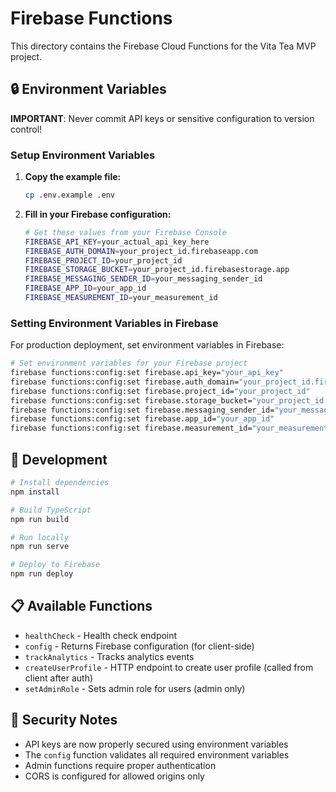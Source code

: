 # Firebase Functions

This directory contains the Firebase Cloud Functions for the Vita Tea MVP project.

## 🔒 Environment Variables

**IMPORTANT**: Never commit API keys or sensitive configuration to version control!

### Setup Environment Variables

1. **Copy the example file:**
   ```bash
   cp .env.example .env
   ```

2. **Fill in your Firebase configuration:**
   ```bash
   # Get these values from your Firebase Console
   FIREBASE_API_KEY=your_actual_api_key_here
   FIREBASE_AUTH_DOMAIN=your_project_id.firebaseapp.com
   FIREBASE_PROJECT_ID=your_project_id
   FIREBASE_STORAGE_BUCKET=your_project_id.firebasestorage.app
   FIREBASE_MESSAGING_SENDER_ID=your_messaging_sender_id
   FIREBASE_APP_ID=your_app_id
   FIREBASE_MEASUREMENT_ID=your_measurement_id
   ```

### Setting Environment Variables in Firebase

For production deployment, set environment variables in Firebase:

```bash
# Set environment variables for your Firebase project
firebase functions:config:set firebase.api_key="your_api_key"
firebase functions:config:set firebase.auth_domain="your_project_id.firebaseapp.com"
firebase functions:config:set firebase.project_id="your_project_id"
firebase functions:config:set firebase.storage_bucket="your_project_id.firebasestorage.app"
firebase functions:config:set firebase.messaging_sender_id="your_messaging_sender_id"
firebase functions:config:set firebase.app_id="your_app_id"
firebase functions:config:set firebase.measurement_id="your_measurement_id"
```

## 🚀 Development

```bash
# Install dependencies
npm install

# Build TypeScript
npm run build

# Run locally
npm run serve

# Deploy to Firebase
npm run deploy
```

## 📋 Available Functions

- `healthCheck` - Health check endpoint
- `config` - Returns Firebase configuration (for client-side)
- `trackAnalytics` - Tracks analytics events
- `createUserProfile` - HTTP endpoint to create user profile (called from client after auth)
- `setAdminRole` - Sets admin role for users (admin only)

## 🔐 Security Notes

- API keys are now properly secured using environment variables
- The `config` function validates all required environment variables
- Admin functions require proper authentication
- CORS is configured for allowed origins only
